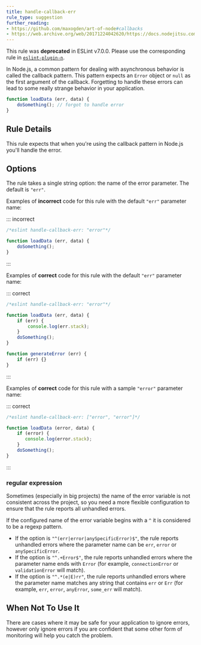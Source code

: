 ```yaml
---
title: handle-callback-err
rule_type: suggestion
further_reading:
- https://github.com/maxogden/art-of-node#callbacks
- https://web.archive.org/web/20171224042620/https://docs.nodejitsu.com/articles/errors/what-are-the-error-conventions/
---
```


This rule was **deprecated** in ESLint v7.0.0. Please use the corresponding rule in [`eslint-plugin-n`](https://github.com/eslint-community/eslint-plugin-n).

In Node.js, a common pattern for dealing with asynchronous behavior is called the callback pattern.
This pattern expects an `Error` object or `null` as the first argument of the callback.
Forgetting to handle these errors can lead to some really strange behavior in your application.

```js
function loadData (err, data) {
    doSomething(); // forgot to handle error
}
```

## Rule Details

This rule expects that when you're using the callback pattern in Node.js you'll handle the error.

## Options

The rule takes a single string option: the name of the error parameter. The default is `"err"`.

Examples of **incorrect** code for this rule with the default `"err"` parameter name:

::: incorrect

```js
/*eslint handle-callback-err: "error"*/

function loadData (err, data) {
    doSomething();
}

```

:::

Examples of **correct** code for this rule with the default `"err"` parameter name:

::: correct

```js
/*eslint handle-callback-err: "error"*/

function loadData (err, data) {
    if (err) {
        console.log(err.stack);
    }
    doSomething();
}

function generateError (err) {
    if (err) {}
}
```

:::

Examples of **correct** code for this rule with a sample `"error"` parameter name:

::: correct

```js
/*eslint handle-callback-err: ["error", "error"]*/

function loadData (error, data) {
    if (error) {
       console.log(error.stack);
    }
    doSomething();
}
```

:::

### regular expression

Sometimes (especially in big projects) the name of the error variable is not consistent across the project,
so you need a more flexible configuration to ensure that the rule reports all unhandled errors.

If the configured name of the error variable begins with a `^` it is considered to be a regexp pattern.

* If the option is `"^(err|error|anySpecificError)$"`, the rule reports unhandled errors where the parameter name can be `err`, `error` or `anySpecificError`.
* If the option is `"^.+Error$"`, the rule reports unhandled errors where the parameter name ends with `Error` (for example, `connectionError` or `validationError` will match).
* If the option is `"^.*(e|E)rr"`, the rule reports unhandled errors where the parameter name matches any string that contains `err` or `Err` (for example, `err`, `error`, `anyError`, `some_err` will match).

## When Not To Use It

There are cases where it may be safe for your application to ignore errors, however only ignore errors if you are
confident that some other form of monitoring will help you catch the problem.
